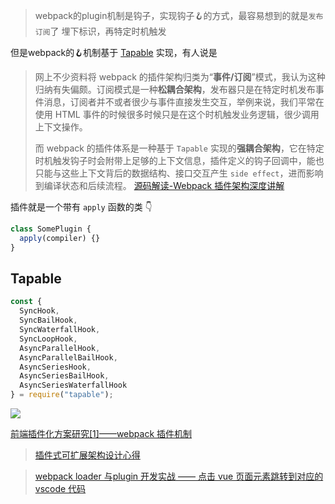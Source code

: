 > webpack的plugin机制是钩子，实现钩子🪝的方式，最容易想到的就是`发布订阅`了
> 埋下标识，再特定时机触发

但是webpack的🪝机制基于 [Tapable](https://github.com/webpack/tapable) 实现，有人说是

> 网上不少资料将 webpack 的插件架构归类为“**事件/订阅**”模式，我认为这种归纳有失偏颇。订阅模式是一种**松耦合架构**，发布器只是在特定时机发布事件消息，订阅者并不或者很少与事件直接发生交互，举例来说，我们平常在使用 HTML 事件的时候很多时候只是在这个时机触发业务逻辑，很少调用上下文操作。
> 
> 而 webpack 的插件体系是一种基于 `Tapable` 实现的**强耦合架构**，它在特定时机触发钩子时会附带上足够的上下文信息，插件定义的钩子回调中，能也只能与这些上下文背后的数据结构、接口交互产生 `side effect`，进而影响到编译状态和后续流程。
[源码解读-Webpack 插件架构深度讲解](https://zhuanlan.zhihu.com/p/367931462)


插件就是一个带有 `apply` 函数的类 👇
```js
class SomePlugin {
  apply(compiler) {}
}
```

## Tapable

```js
const {
  SyncHook,
  SyncBailHook,
  SyncWaterfallHook,
  SyncLoopHook,
  AsyncParallelHook,
  AsyncParallelBailHook,
  AsyncSeriesHook,
  AsyncSeriesBailHook,
  AsyncSeriesWaterfallHook
} = require("tapable");
```

![](https://kingan-md-img.oss-cn-guangzhou.aliyuncs.com/blog/20221214170130.png)

[前端插件化方案研究[1]——webpack 插件机制](https://juejin.cn/post/7167581508952129573)

> [插件式可扩展架构设计心得](https://zhuanlan.zhihu.com/p/372381276)

> [webpack loader 与plugin 开发实战 —— 点击 vue 页面元素跳转到对应的 vscode 代码](https://zhuanlan.zhihu.com/p/439960042)